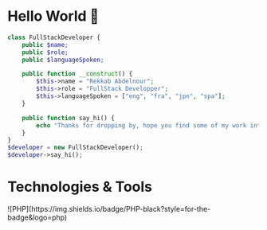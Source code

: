 <h1> Hello World 👋</h1>

```php
class FullStackDeveloper {
    public $name;
    public $role;
    public $languageSpoken;

    public function __construct() {
        $this->name = "Rekkab Abdelnour";
        $this->role = "FullStack Developper";
        $this->languageSpoken = ["eng", "fra", "jpn", "spa"];
    }

    public function say_hi() {
        echo "Thanks for dropping by, hope you find some of my work interesting.";
    }
}
$developer = new FullStackDeveloper();
$developer->say_hi();
```

<h1> Technologies & Tools </h1>  
![PHP](https://img.shields.io/badge/PHP-black?style=for-the-badge&logo=php)
